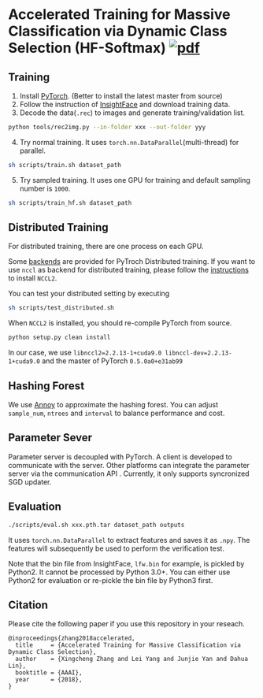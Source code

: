 # Accelerated Training for Massive Classification via Dynamic Class Selection (HF-Softmax) [![pdf](https://img.shields.io/badge/Arxiv-pdf-orange.svg?style=flat)](https://arxiv.org/abs/1801.01687)

## Training
1. Install [PyTorch](http://pytorch.org/). (Better to install the latest master from source)
2. Follow the instruction of [InsightFace](https://github.com/deepinsight/insightface) and download training data.
3. Decode the data(`.rec`) to images and generate training/validation list.

```bash
python tools/rec2img.py --in-folder xxx --out-folder yyy
```

4. Try normal training. It uses `torch.nn.DataParallel`(multi-thread) for parallel.

```bash
sh scripts/train.sh dataset_path
```

5. Try sampled training. It uses one GPU for training and default sampling number is `1000`.

```bash
sh scripts/train_hf.sh dataset_path
```

## Distributed Training
For distributed training, there are one process on each GPU.

Some [backends](https://pytorch.org/docs/stable/distributed.html) are provided for PyTroch Distributed training.
If you want to use `nccl` as backend for distributed training,
please follow the [instructions](https://docs.nvidia.com/deeplearning/sdk/nccl-install-guide/index.html) to install `NCCL2`.

You can test your distributed setting by executing

```bash
sh scripts/test_distributed.sh
```

When `NCCL2` is installed, you should re-compile PyTorch from source.

```bash
python setup.py clean install
```

In our case, we use `libnccl2=2.2.13-1+cuda9.0 libnccl-dev=2.2.13-1+cuda9.0` and the master of PyTorch `0.5.0a0+e31ab99`

## Hashing Forest
We use [Annoy](https://github.com/spotify/annoy) to approximate the hashing forest.
You can adjust `sample_num`, `ntrees` and `interval` to balance performance and cost.

## Parameter Sever
Parameter server is decoupled with PyTorch. A client is developed to communicate with the server.
Other platforms can integrate the parameter server via the communication API .
Currently, it only supports syncronized SGD updater.

## Evaluation

```bash
./scripts/eval.sh xxx.pth.tar dataset_path outputs
```

It uses `torch.nn.DataParallel` to extract features and saves it as `.npy`.
The features will subsequently be used to perform the verification test.

Note that the bin file from InsightFace, `lfw.bin` for example, is pickled by Python2. It cannot be processed by Python 3.0+.
You can either use Python2 for evaluation or re-pickle the bin file by Python3 first.

## Citation
Please cite the following paper if you use this repository in your reseach.

```
@inproceedings{zhang2018accelerated,
  title     = {Accelerated Training for Massive Classification via Dynamic Class Selection},
  author    = {Xingcheng Zhang and Lei Yang and Junjie Yan and Dahua Lin},
  booktitle = {AAAI},
  year      = {2018},
}
```
